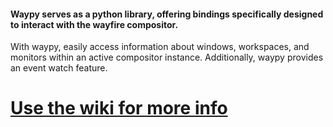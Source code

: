 #### Waypy serves as a python library, offering bindings specifically designed to interact with the wayfire compositor.
With waypy, easily access information about windows, workspaces, and monitors within an active compositor instance. Additionally, waypy provides an event watch feature.

# [Use the wiki for more info](https://github.com/killown/waypy/wiki)
